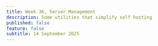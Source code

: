 ```yaml
---
title: Week 36, Server Management
description: Some utilities that simplify self hosting
published: false
feature: false
subtitle: 14 September 2025
---
```

